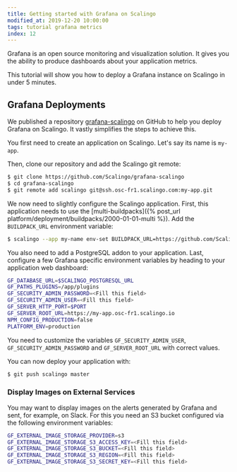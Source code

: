 ```yaml
---
title: Getting started with Grafana on Scalingo
modified_at: 2019-12-20 10:00:00
tags: tutorial grafana metrics
index: 12
---
```


Grafana is an open source monitoring and visualization solution. It gives you
the ability to produce dashboards about your application metrics.

This tutorial will show you how to deploy a Grafana instance on Scalingo in
under 5 minutes.

## Grafana Deployments

We published a repository
[grafana-scalingo](https://github.com/Scalingo/grafana-scalingo/) on GitHub to
help you deploy Grafana on Scalingo. It vastly simplifies the steps to achieve
this.

You first need to create an application on Scalingo. Let's say its name is
`my-app`.

Then, clone our repository and add the Scalingo git remote:

```bash
$ git clone https://github.com/Scalingo/grafana-scalingo
$ cd grafana-scalingo
$ git remote add scalingo git@ssh.osc-fr1.scalingo.com:my-app.git
```

We now need to slightly configure the Scalingo application. First, this
application needs to use the [multi-buildpacks]({% post_url
platform/deployment/buildpacks/2000-01-01-multi %}). Add the `BUILDPACK_URL`
environment variable:

```bash
$ scalingo --app my-name env-set BUILDPACK_URL=https://github.com/Scalingo/multi-buildpack.git
```

You also need to add a PostgreSQL addon to your application. Last, configure a
few Grafana specific environment variables by heading to your application web
dashboard:

```bash
GF_DATABASE_URL=$SCALINGO_POSTGRESQL_URL
GF_PATHS_PLUGINS=/app/plugins
GF_SECURITY_ADMIN_PASSWORD=<Fill this field>
GF_SECURITY_ADMIN_USER=<Fill this field>
GF_SERVER_HTTP_PORT=$PORT
GF_SERVER_ROOT_URL=https://my-app.osc-fr1.scalingo.io
NPM_CONFIG_PRODUCTION=false
PLATFORM_ENV=production
```

You need to customize the variables `GF_SECURITY_ADMIN_USER`,
`GF_SECURITY_ADMIN_PASSWORD` and `GF_SERVER_ROOT_URL` with correct values.

You can now deploy your application with:

```bash
$ git push scalingo master
```

### Display Images on External Services

You may want to display images on the alerts generated by Grafana and sent, for
example, on Slack. For this you need an S3 bucket configured via the following
environment variables:

```bash
GF_EXTERNAL_IMAGE_STORAGE_PROVIDER=s3
GF_EXTERNAL_IMAGE_STORAGE_S3_ACCESS_KEY=<Fill this field>
GF_EXTERNAL_IMAGE_STORAGE_S3_BUCKET=<Fill this field>
GF_EXTERNAL_IMAGE_STORAGE_S3_REGION=<Fill this field>
GF_EXTERNAL_IMAGE_STORAGE_S3_SECRET_KEY=<Fill this field>
```
